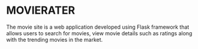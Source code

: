 # MOVIERATER
The movie site is a web application developed using Flask framework that allows users to search for movies, view movie details such as ratings along with the trending movies in the market.
